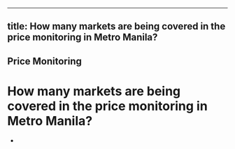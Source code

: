 --- 
 title: How many markets are being covered in the price monitoring in Metro Manila?
 ---

## Price Monitoring

# How many markets are being covered in the price monitoring in Metro Manila?


 - 

